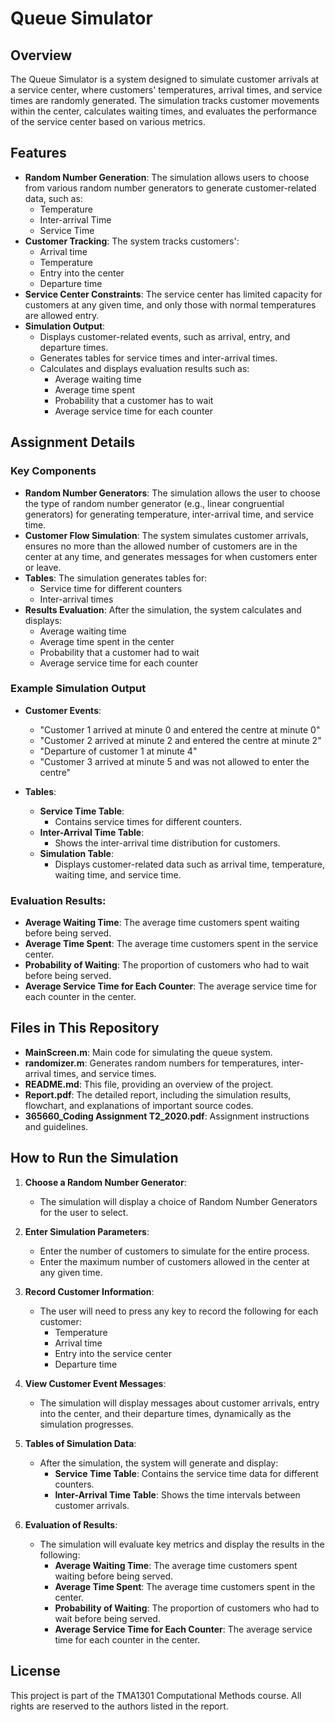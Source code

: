 # Queue Simulator

## Overview
The Queue Simulator is a system designed to simulate customer arrivals at a service center, where customers' temperatures, arrival times, and service times are randomly generated. The simulation tracks customer movements within the center, calculates waiting times, and evaluates the performance of the service center based on various metrics.

## Features
- **Random Number Generation**: The simulation allows users to choose from various random number generators to generate customer-related data, such as:
  - Temperature
  - Inter-arrival Time
  - Service Time
- **Customer Tracking**: The system tracks customers':
  - Arrival time
  - Temperature
  - Entry into the center
  - Departure time
- **Service Center Constraints**: The service center has limited capacity for customers at any given time, and only those with normal temperatures are allowed entry.
- **Simulation Output**:
  - Displays customer-related events, such as arrival, entry, and departure times.
  - Generates tables for service times and inter-arrival times.
  - Calculates and displays evaluation results such as:
    - Average waiting time
    - Average time spent
    - Probability that a customer has to wait
    - Average service time for each counter

## Assignment Details

### Key Components
- **Random Number Generators**: The simulation allows the user to choose the type of random number generator (e.g., linear congruential generators) for generating temperature, inter-arrival time, and service time.
- **Customer Flow Simulation**: The system simulates customer arrivals, ensures no more than the allowed number of customers are in the center at any time, and generates messages for when customers enter or leave.
- **Tables**: The simulation generates tables for:
  - Service time for different counters
  - Inter-arrival times
- **Results Evaluation**: After the simulation, the system calculates and displays:
  - Average waiting time
  - Average time spent in the center
  - Probability that a customer had to wait
  - Average service time for each counter
  
### Example Simulation Output
- **Customer Events**: 
    - "Customer 1 arrived at minute 0 and entered the centre at minute 0"
    - "Customer 2 arrived at minute 2 and entered the centre at minute 2"
    - "Departure of customer 1 at minute 4"
    - "Customer 3 arrived at minute 5 and was not allowed to enter the centre"
  
- **Tables**:
    - **Service Time Table**:
      - Contains service times for different counters.
    - **Inter-Arrival Time Table**:
      - Shows the inter-arrival time distribution for customers.
    - **Simulation Table**:
      - Displays customer-related data such as arrival time, temperature, waiting time, and service time.

### Evaluation Results:
- **Average Waiting Time**: The average time customers spent waiting before being served.
- **Average Time Spent**: The average time customers spent in the service center.
- **Probability of Waiting**: The proportion of customers who had to wait before being served.
- **Average Service Time for Each Counter**: The average service time for each counter in the center.

## Files in This Repository

- **MainScreen.m**: Main code for simulating the queue system.
- **randomizer.m**: Generates random numbers for temperatures, inter-arrival times, and service times.
- **README.md**: This file, providing an overview of the project.
- **Report.pdf**: The detailed report, including the simulation results, flowchart, and explanations of important source codes.
- **365660_Coding Assignment T2_2020.pdf**: Assignment instructions and guidelines.

## How to Run the Simulation

1. **Choose a Random Number Generator**: 
   - The simulation will display a choice of Random Number Generators for the user to select.

2. **Enter Simulation Parameters**:
   - Enter the number of customers to simulate for the entire process.
   - Enter the maximum number of customers allowed in the center at any given time.

3. **Record Customer Information**:
   - The user will need to press any key to record the following for each customer:
     - Temperature
     - Arrival time
     - Entry into the service center
     - Departure time

4. **View Customer Event Messages**:
   - The simulation will display messages about customer arrivals, entry into the center, and their departure times, dynamically as the simulation progresses.

5. **Tables of Simulation Data**:
   - After the simulation, the system will generate and display:
     - **Service Time Table**: Contains the service time data for different counters.
     - **Inter-Arrival Time Table**: Shows the time intervals between customer arrivals.

6. **Evaluation of Results**:
   - The simulation will evaluate key metrics and display the results in the following:
     - **Average Waiting Time**: The average time customers spent waiting before being served.
     - **Average Time Spent**: The average time customers spent in the center.
     - **Probability of Waiting**: The proportion of customers who had to wait before being served.
     - **Average Service Time for Each Counter**: The average service time for each counter in the center.

## License
This project is part of the TMA1301 Computational Methods course. All rights are reserved to the authors listed in the report.
